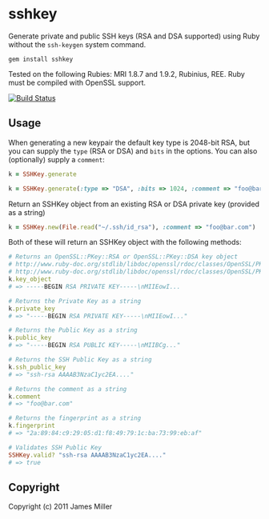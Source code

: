sshkey
======

Generate private and public SSH keys (RSA and DSA supported) using Ruby without the `ssh-keygen` system command.

	gem install sshkey

Tested on the following Rubies: MRI 1.8.7 and 1.9.2, Rubinius, REE.  Ruby must be compiled with OpenSSL support.

[![Build Status](https://secure.travis-ci.org/bensie/sshkey.png)](http://travis-ci.org/bensie/sshkey)

Usage
-----

When generating a new keypair the default key type is 2048-bit RSA, but you can supply the `type` (RSA or DSA) and `bits` in the options.
You can also (optionally) supply a `comment`:

``` ruby
k = SSHKey.generate

k = SSHKey.generate(:type => "DSA", :bits => 1024, :comment => "foo@bar.com")
```

Return an SSHKey object from an existing RSA or DSA private key (provided as a string)

``` ruby
k = SSHKey.new(File.read("~/.ssh/id_rsa"), :comment => "foo@bar.com")
```

Both of these will return an SSHKey object with the following methods:

``` ruby
# Returns an OpenSSL::PKey::RSA or OpenSSL::PKey::DSA key object
# http://www.ruby-doc.org/stdlib/libdoc/openssl/rdoc/classes/OpenSSL/PKey/RSA.html
# http://www.ruby-doc.org/stdlib/libdoc/openssl/rdoc/classes/OpenSSL/PKey/DSA.html
k.key_object
# => -----BEGIN RSA PRIVATE KEY-----\nMIIEowI...

# Returns the Private Key as a string
k.private_key
# => "-----BEGIN RSA PRIVATE KEY-----\nMIIEowI..."

# Returns the Public Key as a string
k.public_key
# => "-----BEGIN RSA PUBLIC KEY-----\nMIIBCg..."

# Returns the SSH Public Key as a string
k.ssh_public_key
# => "ssh-rsa AAAAB3NzaC1yc2EA...."

# Returns the comment as a string
k.comment
# => "foo@bar.com"

# Returns the fingerprint as a string
k.fingerprint
# => "2a:89:84:c9:29:05:d1:f8:49:79:1c:ba:73:99:eb:af"

# Validates SSH Public Key
SSHKey.valid? "ssh-rsa AAAAB3NzaC1yc2EA...."
# => true
```

Copyright
---------

Copyright (c) 2011 James Miller
